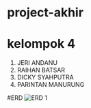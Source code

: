 # project-akhir

# kelompok 4
1. JERI ANDANU
2. RAIHAN BATSAR
3. DICKY SYAHPUTRA
4. PARINTAN MANURUNG


#ERD
![ERD 1](https://github.com/jeri12345/project-akhri/assets/169671143/a9f2b274-8ed6-404b-a8ba-365c0223a736)
